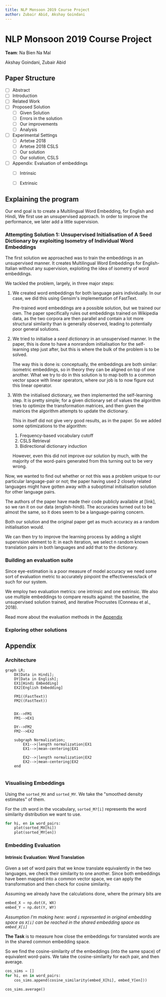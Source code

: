 ```yaml
---
title: NLP Monsoon 2019 Course Project
author: Zubair Abid, Akshay Goindani
---
```



# NLP Monsoon 2019 Course Project

**Team**: Na Bien Na Mal

Akshay Goindani, Zubair Abid


## Paper Structure

- [ ] Abstract
- [ ] Introduction
- [ ] Related Work
- [ ] Proposed Solution
    - [ ] Given Solution
    - [ ] Errors in the solution
    - [ ] Our improvements
    - [ ] Analysis 
- [ ] Experimental Settings
    - [ ] Artetxe 2018
    - [ ] Artetxe 2018 CSLS
    - [ ] Our solution
    - [ ] Our solution, CSLS 

- [ ] Appendix: Evaluation of embeddings
    - [ ] Intrinsic
    - [ ] Extrinsic 


## Explaining the program

Our end goal is to create a Multilingual Word Embedding, for English and Hindi, We first use an unsupervised approach. In order to improve the performance, we later add a little supervision.


### Attempting Solution 1: Unsupervised Initialisation of A Seed Dictionary by exploiting Isometry of Individual Word Embeddings

The first solution we approached was to train the embeddings in an unsupervised manner. It creates Multilingual Word Embeddings for English-Italian without any supervision, exploiting the idea of isometry of word embeddings.

We tackled the problem, largely, in three major steps:

1. We created word embeddings for both language pairs individually. In our case, we did this using Gensim's implementation of FastText. 

    Pre-trained word embeddings are a possible solution, but we trained our own. The paper specifically rules out embeddings trained on Wikipedia data, as the two corpora are then parallel and contain a lot more structural similarity than is generally observed, leading to potentially poor general solutions. 
2. We tried to initialise a *seed dictionary* in an unsupervised manner. In the paper, this is done to have a nonrandom initialisation for the self-learning step just after, but this is where the bulk of the problem is to be solved.

    The way this is done is: conceptually, the embeddings are both similar: isometric embeddings, so in theory they can be aligned on top of one another. What we try to do in this solution is to map both to a common vector space with linear operators, where our job is to now figure out this linear operator.

3. With the initialised dictionary, we then implemented the self-learning step. It is pretty simple; for a given dictionary set of values the algorithm tries to optimize the transformation matrices, and then given the matrices the algorithm attempts to update the dictionary.

    This in itself did not give very good results, as in the paper. So we added some optimizations to the algorithm:

    1. Frequency-based vocabulary cutoff
    2. CSLS Retrieval
    3. Bidirectional dictionary induction

    However, even this did not improve our solution by much, with the majority of the word-pairs generated from this turning out to be very wrong. 

Now, we wanted to find out whether or not this was a problem unique to our particular language-pair or not; the paper having used 2 closely related languages might have gotten away with a suboptimal initialisation solution for other language pairs. 

The authors of the paper have made their code publicly available at [link], so we ran it on our data (english-hindi). The accuracies turned out to be almost the same, so it does seem to be a language-pairing concern. 

Both our solution and the original paper get as much accuracy as a random initialisation would.

We can then try to improve the learning process by adding a slight supervision element to it: in each iteration, we select n random known translation pairs in both languages and add that to the dictionary. 





### Building an evaluation suite

Since eye-estimation is a poor measure of model accuracy we need some sort of evaluation metric to accurately pinpoint the effectiveness/lack of such for our system.

We employ two evaluation metrics: one intrinsic and one extrinsic. We also use multiple embeddings to compare results against: the baseline, the unsupervised solution trained, and iterative Procrustes (Conneau et al., 2018). 

Read more about the evaluation methods in the [Appendix](#embedding-evaluation)







### Exploring other solutions



## Appendix

### Architecture

```mermaid
graph LR;
    DX[Data in Hindi];
    DY[Data in English];
    EX1[Hindi Embedding]
    EX2[English Embedding]

    FM1((FastText))
    FM2((FastText))


    DX-->FM1
    FM1-->EX1

    DY-->FM2
    FM2-->EX2

    subgraph Normalization;
        EX1-->|length normalization|EX1
        EX1-->|mean-centering|EX1

        EX2-->|length normalization|EX2
        EX2-->|mean-centering|EX2
    end


```


### Visualising Embeddings

Using the `sorted_MX` and `sorted_MY`. We take the "smoothed density estimates" of them.

For the `i`th word in the vocabulary, `sorted_M?[i]` represents the word similarity distribution we want to use.

```python
for hi, en in word_pairs:
    plot(sorted_MX[hi])
    plot(sorted_MY[en])
```

### Embedding Evaluation

#### Intrinsic Evaluation: Word Translation

Given a set of word pairs that we know translate equivalently in the two languages, we check their similarity to one another. Since both embeddings have been mapped into a common vector space, we can apply the transformation and then check for cosine similarity.

Assuming we already have the calculations done, where the primary bits are 

```python
embed_X = np.dot(X, WX)
embed_Y = np.dot(Y, WY)
```

*Assumption I'm making here: word `i` represented in original embedding space as `X[i]` can be reached in the shared embedding space as `embed_X[i]`*

**The Task** is to measure how close the embeddings for translated words are in the shared common embedding space. 

So we find the cosine-similarity of the embeddings (into the same space) of equivalent word-pairs. We take the cosine-similarity for each pair, and then average.

```python
cos_sims = []
for hi, en in word_pairs:
    cos_sims.append(cosine_similarity(embed_X[hi], embed_Y[en])) 

cos_sims.average()
```
